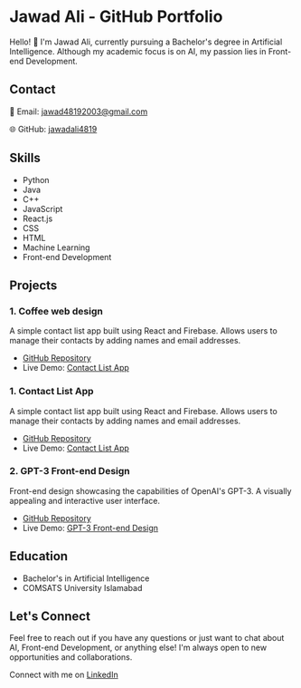 # Jawad Ali - GitHub Portfolio

Hello! 👋 I'm Jawad Ali, currently pursuing a Bachelor's degree in Artificial Intelligence. Although my academic focus is on AI, my passion lies in Front-end Development.

<!-- ![Profile Picture](url-to-your-profile-picture) <!-- Replace with your profile picture URL -->

## Contact

📧 Email: jawad48192003@gmail.com

🌐 GitHub: [jawadali4819](https://github.com/jawadali4819)

## Skills

- Python
- Java
- C++
- JavaScript
- React.js
- CSS
- HTML
- Machine Learning
- Front-end Development

## Projects

### 1. Coffee web design

A simple contact list app built using React and Firebase. Allows users to manage their contacts by adding names and email addresses.

- [GitHub Repository](https://github.com/jawadali4819/contact-list-app)
- Live Demo: [Contact List App](https://frabjous-trifle-5055d8.netlify.app/) <!-- Add if applicable -->


### 1. Contact List App

A simple contact list app built using React and Firebase. Allows users to manage their contacts by adding names and email addresses.

- [GitHub Repository](https://github.com/jawadali4819/contact-list-app)
- Live Demo: [Contact List App](https://frabjous-trifle-5055d8.netlify.app/) <!-- Add if applicable -->

### 2. GPT-3 Front-end Design

Front-end design showcasing the capabilities of OpenAI's GPT-3. A visually appealing and interactive user interface.

- [GitHub Repository](https://github.com/jawadali4819/gpt3-front-end-design)
- Live Demo: [GPT-3 Front-end Design](link-to-live-demo) <!-- Add if applicable -->

## Education

- Bachelor's in Artificial Intelligence
- COMSATS University Islamabad

## Let's Connect

Feel free to reach out if you have any questions or just want to chat about AI, Front-end Development, or anything else! I'm always open to new opportunities and collaborations.

Connect with me on [LinkedIn](www.linkedin.com/in/jawad-ali-shahid) <!-- Add if applicable -->
